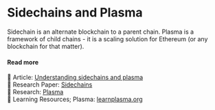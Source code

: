 # Sidechains and Plasma
Sidechain is an alternate blockchain to a parent chain. Plasma is a framework of child chains - it is a scaling solution for Ethereum (or any blockchain for that matter). 

#### Read more
:link: Article: [Understanding sidechains and plasma](https://docs.plasma.group/en/latest/src/plasma/sidechains.html) <br>
:link: Research Paper: [Sidechains](https://blockstream.com/sidechains.pdf) <br>
:link: Research: [Plasma](http://plasma.io/) <br>
:link: Learning Resources; Plasma: [learnplasma.org](https://www.learnplasma.org/en/learn/)